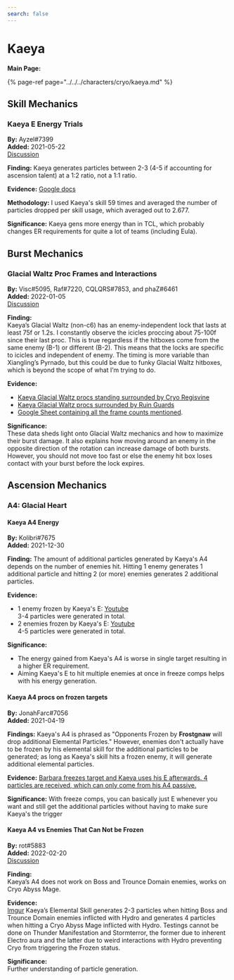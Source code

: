```yaml
---
search: false
---
```


# Kaeya

**Main Page:**

{% page-ref page="../../../characters/cryo/kaeya.md" %}

## Skill Mechanics

### Kaeya E Energy Trials

**By:** Ayzel\#7399  
**Added:** 2021-05-22  
[Discussion](https://tickets.deeznuts.moe/ticket-archive/attachments_845440342446571550_845488049831542784_transcript-kaeya-e-energy-trials.html)

**Finding:** Kaeya generates particles between 2-3 \(4-5 if accounting for ascension talent\) at a 1:2 ratio, not a 1:1 ratio.

**Evidence:** [Google docs](https://docs.google.com/spreadsheets/d/1B9PoD7YlKWPoXBpsIc2fARw9zSml-gWQtSoNd3fr7z8/edit?usp=sharing)

**Methodology:** I used Kaeya's skill 59 times and averaged the number of particles dropped per skill usage, which averaged out to 2.677.

**Significance:** Kaeya gens more energy than in TCL, which probably changes ER requirements for quite a lot of teams \(including Eula\).

## Burst Mechanics

### Glacial Waltz Proc Frames and Interactions

**By:** Visc\#5095, Raf\#7220, CQLQRS\#7853, and phaZ\#6461  
**Added:** 2022-01-05  
[Discussion](https://tickets.deeznuts.moe/ticket-archive/attachments_906802193846398977_923113252932710420_transcript-pyronado-and-glacial-waltz-frame-count-vs-cryo-regisvine.html)  

**Finding:**  
Kaeya’s Glacial Waltz (non-c6) has an enemy-independent lock that lasts at least 75f or 1.2s. I constantly observe the icicles proccing about 75-100f since their last proc. This is true regardless if the hitboxes come from the same enemy (B-1) or different (B-2). This means that the locks are specific to icicles and independent of enemy. The timing is more variable than Xiangling’s Pyrnado, but this could be due to funky Glacial Waltz hitboxes, which is beyond the scope of what I’m trying to do.  

**Evidence:**  
* [Kaeya Glacial Waltz procs standing surrounded by Cryo Regisvine](https://m.youtube.com/watch?v=QpaoDEwA1NE)
* [Kaeya Glacial Waltz procs surrounded by Ruin Guards](https://m.youtube.com/watch?v=zdbfwWboedA)
* [Google Sheet containing all the frame counts mentioned](https://docs.google.com/spreadsheets/d/14FzSNVsEFG6wg1oDt49b8vPr_zjmKzRJsAQ2VC71OIc/edit).

**Significance:**  
These data sheds light onto Glacial Waltz mechanics and how to maximize their burst damage. It also explains how moving around an enemy in the opposite direction of the rotation can increase damage of both bursts. However, you should not move too fast or else the enemy hit box loses contact with your burst before the lock expires.  

## Ascension Mechanics

### A4: Glacial Heart

#### Kaeya A4 Energy
**By:** Kolibri\#7675  
**Added:** 2021-12-30  

**Finding:** The amount of additional particles generated by Kaeya's A4 depends on the number of enemies hit. Hitting 1 enemy generates 1 additional particle and hitting 2 (or more) enemies generates 2 additional particles.

**Evidence:** 
* 1 enemy frozen by Kaeya's E: [Youtube](https://youtu.be/1BB04ufgR6o)  
3-4 particles were generated in total.  
* 2 enemies frozen by Kaeya's E: [Youtube](https://youtu.be/nRTbBIqvinY)  
4-5 particles were generated in total.  

**Significance:**
* The energy gained from Kaeya's A4 is worse in single target resulting in a higher ER requirement.
* Aiming Kaeya's E to hit multiple enemies at once in freeze comps helps with his energy generation.

#### Kaeya A4 procs on frozen targets

**By:** JonahFarc\#7056  
**Added:** 2021-04-19

**Findings:** Kaeya's A4 is phrased as "Opponents Frozen by **Frostgnaw** will drop additional Elemental Particles." However, enemies don't actually have to be frozen by his elemental skill for the additional particles to be generated; as long as Kaeya's skill hits a frozen enemy, it will generate additional elemental particles.

**Evidence:** [Barbara freezes target and Kaeya uses his E afterwards. 4 particles are received, which can only come from his A4 passive.](https://youtu.be/RiTTnpQ44DA)

**Significance:** With freeze comps, you can basically just E whenever you want and still get the additional particles without having to make sure Kaeya's the trigger

#### Kaeya A4 vs Enemies That Can Not be Frozen  

**By:** rot#5883  
**Added:** 2022-02-20  
[Discussion](https://tickets.deeznuts.moe/ticket-archive/attachments_945097851195777054_945132041203224607_transcript-kaeya-a4-vs-enemies-that-cant-be-frozen.html)  

**Finding:**  
Kaeya’s A4 does not work on Boss and Trounce Domain enemies, works on Cryo Abyss Mage.

**Evidence:**  
[Imgur](https://imgur.com/a/jjqj4A6)
Kaeya’s Elemental Skill generates 2-3 particles when hitting Boss and Trounce Domain enemies inflicted with Hydro and generates 4 particles when hitting a Cryo Abyss Mage inflicted with Hydro. Testings cannot be done on Thunder Manifestation and Stormterror, the former due to inherent Electro aura and the latter due to weird interactions with Hydro preventing Cryo from triggering the Frozen status.

**Significance:**  
Further understanding of particle generation.



